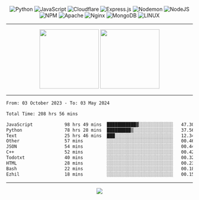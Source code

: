 <div align="center">
  
![Python](https://img.shields.io/badge/python-3670A0?style=for-the-badge&logo=python&logoColor=ffdd54) ![JavaScript](https://img.shields.io/badge/javascript-%23323330.svg?style=for-the-badge&logo=javascript&logoColor=%23F7DF1E) ![Cloudflare](https://img.shields.io/badge/Cloudflare-F38020?style=for-the-badge&logo=Cloudflare&logoColor=white) ![Express.js](https://img.shields.io/badge/express.js-%23404d59.svg?style=for-the-badge&logo=express&logoColor=%2361DAFB) ![Nodemon](https://img.shields.io/badge/NODEMON-%23323330.svg?style=for-the-badge&logo=nodemon&logoColor=%BBDEAD) ![NodeJS](https://img.shields.io/badge/node.js-6DA55F?style=for-the-badge&logo=node.js&logoColor=white) ![NPM](https://img.shields.io/badge/NPM-%23CB3837.svg?style=for-the-badge&logo=npm&logoColor=white) ![Apache](https://img.shields.io/badge/apache-%23D42029.svg?style=for-the-badge&logo=apache&logoColor=white) ![Nginx](https://img.shields.io/badge/nginx-%23009639.svg?style=for-the-badge&logo=nginx&logoColor=white) ![MongoDB](https://img.shields.io/badge/MongoDB-%234ea94b.svg?style=for-the-badge&logo=mongodb&logoColor=white) ![LINUX](https://img.shields.io/badge/Linux-FCC624?style=for-the-badge&logo=linux&logoColor=black)

---


<img src="https://github-readme-streak-stats.herokuapp.com/?user=anotherrandomonline&theme=react" height="160"/>
  
<img src="https://github-readme-stats.vercel.app/api?username=anotherrandomonline&show_icons=true&include_all_commits=true&theme=react" height="160"/>
</div>

---

<!--START_SECTION:waka-->

```txt
From: 03 October 2023 - To: 03 May 2024

Total Time: 208 hrs 56 mins

JavaScript            98 hrs 49 mins  ███████████▓░░░░░░░░░░░░░   47.30 %
Python                78 hrs 28 mins  █████████▒░░░░░░░░░░░░░░░   37.56 %
Text                  25 hrs 46 mins  ███░░░░░░░░░░░░░░░░░░░░░░   12.34 %
Other                 57 mins         ░░░░░░░░░░░░░░░░░░░░░░░░░   00.46 %
JSON                  54 mins         ░░░░░░░░░░░░░░░░░░░░░░░░░   00.44 %
C++                   52 mins         ░░░░░░░░░░░░░░░░░░░░░░░░░   00.42 %
Todotxt               40 mins         ░░░░░░░░░░░░░░░░░░░░░░░░░   00.32 %
HTML                  28 mins         ░░░░░░░░░░░░░░░░░░░░░░░░░   00.23 %
Bash                  22 mins         ░░░░░░░░░░░░░░░░░░░░░░░░░   00.18 %
Ezhil                 18 mins         ░░░░░░░░░░░░░░░░░░░░░░░░░   00.15 %
```

<!--END_SECTION:waka-->

---

<div align="center">
  
![](https://github-profile-trophy.vercel.app/?username=anotherrandomonline&theme=darkhub&no-frame=true&no-bg=true&margin-w=4)

</div>
